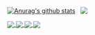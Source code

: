 <a href="https://github.com/anuraghazra/github-readme-stats"><img align="center" src="https://github-readme-stats.vercel.app/api?username=podchez&show_icons=true&count_private=true&hide_border=true&theme=react" alt="Anurag's github stats" /></a> &nbsp; <a href="https://github.com/anuraghazra/github-readme-stats"><img align="center" src="https://github-readme-stats.vercel.app/api/top-langs/?username=podchez&layout=compact&count_private=true&theme=react" /></a>

<a href="https://github.com/podchez/library-monolith">
  <img align="center" src="https://github-readme-stats.vercel.app/api/pin/?username=podchez&repo=library-monolith" />
</a>
<a href="https://github.com/podchez/bank-microservices">
  <img align="center" src="https://github-readme-stats.vercel.app/api/pin/?username=podchez&repo=bank-microservices" />
</a>
<a href="https://github.com/podchez/organization-mvc">
  <img align="center" src="https://github-readme-stats.vercel.app/api/pin/?username=podchez&repo=organization-mvc" />
</a>
<a href="https://github.com/podchez/leetcode">
  <img align="center" src="https://github-readme-stats.vercel.app/api/pin/?username=podchez&repo=leetcode" />
</a>

<!---
- 👋 Hi, I’m @podchez
- 👀 I’m interested in ...
- 🌱 I’m currently learning ...
- 💞️ I’m looking to collaborate on ...
- 📫 How to reach me ...

podchez/podchez is a ✨ special ✨ repository because its `README.md` (this file) appears on your GitHub profile.
You can click the Preview link to take a look at your changes.
--->

